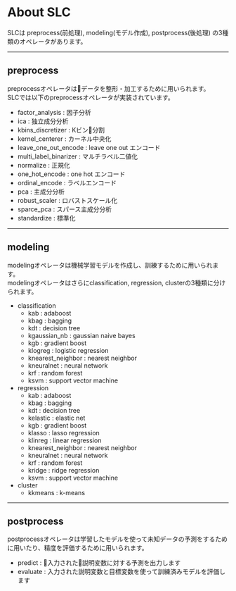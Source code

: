 # About SLC
SLCは preprocess(前処理), modeling(モデル作成), postprocess(後処理) の3種類のオペレータがあります。  


***


## preprocess
preprocessオペレータはデータを整形・加工するために用いられます。  
SLCでは以下のpreprocessオペレータが実装されています。  
* factor_analysis  : 因子分析
* ica : 独立成分分析
* kbins_discretizer : Kビン分割
* kernel_centerer : カーネル中央化
* leave_one_out_encode : leave one out エンコード
* multi_label_binarizer : マルチラベル二値化
* normalize : 正規化
* one_hot_encode : one hot エンコード
* ordinal_encode : ラベルエンコード
* pca : 主成分分析
* robust_scaler : ロバストスケール化
* sparce_pca : スパース主成分分析
* standardize : 標準化
***

## modeling
modelingオペレータは機械学習モデルを作成し、訓練するために用いられます。  
modelingオペレータはさらにclassification, regression, clusterの3種類に分けられます。
* classification
    * kab : adaboost
    * kbag : bagging
    * kdt : decision tree
    * kgaussian_nb : gaussian naive bayes
    * kgb : gradient boost
    * klogreg : logistic regression
    * knearest_neighbor : nearest neighbor
    * kneuralnet : neural network
    * krf : random forest
    * ksvm : support vector machine
* regression
    * kab : adaboost
    * kbag : bagging
    * kdt : decision tree
    * kelastic : elastic net
    * kgb : gradient boost
    * klasso : lasso regression
    * klinreg : linear regression
    * knearest_neighbor : nearest neighbor
    * kneuralnet : neural network
    * krf : random forest
    * kridge : ridge regression
    * ksvm : support vector machine
* cluster
    * kkmeans : k-means
***

## postprocess
postprocessオペレータは学習したモデルを使って未知データの予測をするために用いたり、精度を評価するために用いられます。
* predict : 入力された説明変数に対する予測を出力します
* evaluate : 入力された説明変数と目標変数を使って訓練済みモデルを評価します